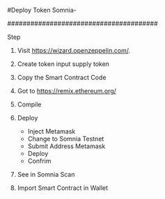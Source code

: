 #Deploy Token Somnia-

#######################################

Step 

1. Visit https://wizard.openzeppelin.com/.

2. Create token input supply token

3. Copy the Smart Contract Code
4. Got to  https://remix.ethereum.org/

4. Compile 

5. Deploy 
   - Inject Metamask 
   - Change to Somnia Testnet
   - Submit Address Metamask
   - Deploy 
   - Confrim
6. See in Somnia Scan

7. Import Smart Contract in Wallet

